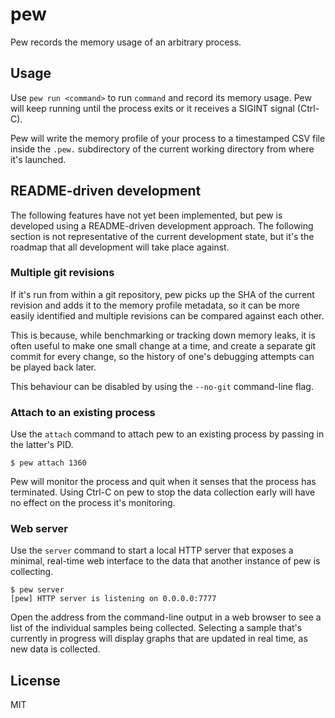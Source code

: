 # pew

Pew records the memory usage of an arbitrary process.

## Usage

Use `pew run <command>` to run `command` and record its memory usage.
Pew will keep running until the process exits or it receives a SIGINT
signal (Ctrl-C).

Pew will write the memory profile of your process to a timestamped CSV
file inside the `.pew.` subdirectory of the current working directory
from where it's launched.

## README-driven development

The following features have not yet been implemented, but pew is
developed using a README-driven development approach. The following
section is not representative of the current development state, but it's
the roadmap that all development will take place against.

### Multiple git revisions

If it's run from within a git repository, pew picks up the SHA of the
current revision and adds it to the memory profile metadata, so it can
be more easily identified and multiple revisions can be compared against
each other.

This is because, while benchmarking or tracking down memory leaks, it is
often useful to make one small change at a time, and create a separate
git commit for every change, so the history of one's debugging attempts
can be played back later.

This behaviour can be disabled by using the `--no-git` command-line
flag.

### Attach to an existing process

Use the `attach` command to attach pew to an existing process by passing
in the latter's PID.

    $ pew attach 1360

Pew will monitor the process and quit when it senses that the process
has terminated. Using Ctrl-C on pew to stop the data collection early
will have no effect on the process it's monitoring.

### Web server

Use the `server` command to start a local HTTP server that exposes a
minimal, real-time web interface to the data that another instance of
pew is collecting.

    $ pew server
    [pew] HTTP server is listening on 0.0.0.0:7777

Open the address from the command-line output in a web browser to see a
list of the individual samples being collected. Selecting a sample
that's currently in progress will display graphs that are updated in
real time, as new data is collected.

## License

MIT
